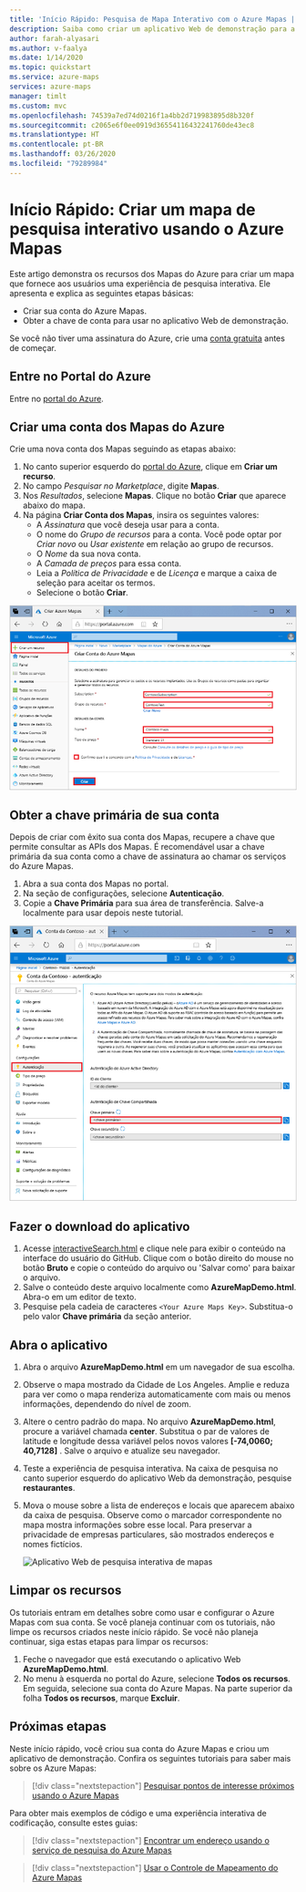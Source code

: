 ```yaml
---
title: 'Início Rápido: Pesquisa de Mapa Interativo com o Azure Mapas | Microsoft Azure Mapas'
description: Saiba como criar um aplicativo Web de demonstração para a pesquisa de mapa interativo usando o SDK Web do Microsoft Azure Mapas.
author: farah-alyasari
ms.author: v-faalya
ms.date: 1/14/2020
ms.topic: quickstart
ms.service: azure-maps
services: azure-maps
manager: timlt
ms.custom: mvc
ms.openlocfilehash: 74539a7ed74d0216f1a4bb2d719983895d8b320f
ms.sourcegitcommit: c2065e6f0ee0919d36554116432241760de43ec8
ms.translationtype: HT
ms.contentlocale: pt-BR
ms.lasthandoff: 03/26/2020
ms.locfileid: "79289984"
---
```

# <a name="quickstart-create-an-interactive-search-map-by-using-azure-maps"></a>Início Rápido: Criar um mapa de pesquisa interativo usando o Azure Mapas

Este artigo demonstra os recursos dos Mapas do Azure para criar um mapa que fornece aos usuários uma experiência de pesquisa interativa. Ele apresenta e explica as seguintes etapas básicas:
* Criar sua conta do Azure Mapas.
* Obter a chave de conta para usar no aplicativo Web de demonstração.

Se você não tiver uma assinatura do Azure, crie uma [conta gratuita](https://azure.microsoft.com/free/?WT.mc_id=A261C142F) antes de começar.

## <a name="sign-in-to-the-azure-portal"></a>Entre no Portal do Azure

Entre no [portal do Azure](https://portal.azure.com).

<a id="createaccount"></a>

## <a name="create-an-account-with-azure-maps"></a>Criar uma conta dos Mapas do Azure

Crie uma nova conta dos Mapas seguindo as etapas abaixo:

1. No canto superior esquerdo do [portal do Azure](https://portal.azure.com), clique em **Criar um recurso**.
2. No campo *Pesquisar no Marketplace*, digite **Mapas**.
3. Nos *Resultados*, selecione **Mapas**. Clique no botão **Criar** que aparece abaixo do mapa.
4. Na página **Criar Conta dos Mapas**, insira os seguintes valores:
    * A *Assinatura* que você deseja usar para a conta.
    * O nome do *Grupo de recursos* para a conta. Você pode optar por *Criar novo* ou *Usar existente* em relação ao grupo de recursos.
    * O *Nome* da sua nova conta.
    * A *Camada de preços* para essa conta.
    * Leia a *Política de Privacidade* e de *Licença* e marque a caixa de seleção para aceitar os termos.
    * Selecione o botão **Criar**.

![Criar a conta dos Mapas no portal](./media/quick-demo-map-app/create-account.png)

<a id="getkey"></a>

## <a name="get-the-primary-key-for-your-account"></a>Obter a chave primária de sua conta

Depois de criar com êxito sua conta dos Mapas, recupere a chave que permite consultar as APIs dos Mapas. É recomendável usar a chave primária da sua conta como a chave de assinatura ao chamar os serviços do Azure Mapas.

1. Abra a sua conta dos Mapas no portal.
2. Na seção de configurações, selecione **Autenticação**.
3. Copie a **Chave Primária** para sua área de transferência. Salve-a localmente para usar depois neste tutorial.

![Obter chave primária do Azure Mapas no portal do Azure](./media/quick-demo-map-app/get-key.png)

## <a name="download-the-application"></a>Fazer o download do aplicativo

1. Acesse [interactiveSearch.html](https://github.com/Azure-Samples/AzureMapsCodeSamples/blob/master/AzureMapsCodeSamples/Tutorials/interactiveSearch.html) e clique nele para exibir o conteúdo na interface do usuário do GitHub. Clique com o botão direito do mouse no botão **Bruto** e copie o conteúdo do arquivo ou 'Salvar como' para baixar o arquivo.
2. Salve o conteúdo deste arquivo localmente como **AzureMapDemo.html**. Abra-o em um editor de texto.
3. Pesquise pela cadeia de caracteres `<Your Azure Maps Key>`. Substitua-o pelo valor **Chave primária** da seção anterior.

## <a name="open-the-application"></a>Abra o aplicativo

1. Abra o arquivo **AzureMapDemo.html** em um navegador de sua escolha.
2. Observe o mapa mostrado da Cidade de Los Angeles. Amplie e reduza para ver como o mapa renderiza automaticamente com mais ou menos informações, dependendo do nível de zoom. 
3. Altere o centro padrão do mapa. No arquivo **AzureMapDemo.html**, procure a variável chamada **center**. Substitua o par de valores de latitude e longitude dessa variável pelos novos valores **[-74,0060; 40,7128]** . Salve o arquivo e atualize seu navegador.
4. Teste a experiência de pesquisa interativa. Na caixa de pesquisa no canto superior esquerdo do aplicativo Web da demonstração, pesquise **restaurantes**.
5. Mova o mouse sobre a lista de endereços e locais que aparecem abaixo da caixa de pesquisa. Observe como o marcador correspondente no mapa mostra informações sobre esse local. Para preservar a privacidade de empresas particulares, são mostrados endereços e nomes fictícios.

    ![Aplicativo Web de pesquisa interativa de mapas](./media/quick-demo-map-app/interactive-search.png)

## <a name="clean-up-resources"></a>Limpar os recursos

Os tutoriais entram em detalhes sobre como usar e configurar o Azure Mapas com sua conta. Se você planeja continuar com os tutoriais, não limpe os recursos criados neste início rápido. Se você não planeja continuar, siga estas etapas para limpar os recursos:

1. Feche o navegador que está executando o aplicativo Web **AzureMapDemo.html**.
2. No menu à esquerda no portal do Azure, selecione **Todos os recursos**. Em seguida, selecione sua conta do Azure Mapas. Na parte superior da folha **Todos os recursos**, marque **Excluir**.

## <a name="next-steps"></a>Próximas etapas

Neste início rápido, você criou sua conta do Azure Mapas e criou um aplicativo de demonstração. Confira os seguintes tutoriais para saber mais sobre os Azure Mapas:

> [!div class="nextstepaction"]
> [Pesquisar pontos de interesse próximos usando o Azure Mapas](tutorial-search-location.md)

Para obter mais exemplos de código e uma experiência interativa de codificação, consulte estes guias:

> [!div class="nextstepaction"]
> [Encontrar um endereço usando o serviço de pesquisa do Azure Mapas](how-to-search-for-address.md)

> [!div class="nextstepaction"]
> [Usar o Controle de Mapeamento do Azure Mapas](how-to-use-map-control.md)
